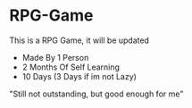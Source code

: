 # RPG-Game
This is a RPG Game, it will be updated

- Made By 1 Person
- 2 Months Of Self Learning
- 10 Days (3 Days if im not Lazy)

"Still not outstanding, but good enough for me"
